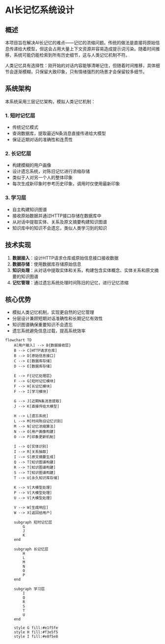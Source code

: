 # AI长记忆系统设计

## 概述

本项目旨在解决AI长记忆的难点——记忆的浓缩问题。传统的做法是直接将原始信息传递给大模型，但这会占用大量上下文资源并容易造成提示词污染。随着时间推移，系统可能仍能检索到所有历史细节，这与人类记忆机制不符。

人类记忆具有选择性：刚开始的对话内容能够清晰记住，但随着时间推移，具体细节会逐渐模糊，只保留大致印象，只有情绪强烈的场景才会保留较多细节。

## 系统架构

本系统采用三层记忆架构，模拟人类记忆机制：

### 1. 短时记忆层
- 传统记忆模式
- 查询数据库，提取最近N条消息直接传递给大模型
- 保证近期对话的准确性和连贯性

### 2. 长记忆层
- 构建模糊的用户画像
- 设计遗忘系统，对陈旧记忆进行浓缩存储
- 类似于人对另一个人的整体印象
- 每次生成新印象时参考历史印象，调用时仅使用最新印象

### 3. 学习层
- 自主构建知识图谱
- 接收原始数据并通过HTTP接口存储在数据库中
- 从对话中提取实体、关系及原文摘要构建知识图谱
- 知识库中的知识不会遗忘，类似人类学习到的知识

## 技术实现

1. **数据接入**：设计HTTP请求仓库或原始信息接口接收数据
2. **数据存储**：使用数据库存储原始信息
3. **知识处理**：从对话中提取实体和关系，构建包含实体概念、实体关系和原文摘要的知识图谱
4. **记忆管理**：通过遗忘系统处理时间陈旧的记忆，进行记忆浓缩

## 核心优势

- 模拟人类记忆机制，实现更自然的记忆管理
- 分层设计兼顾短期对话准确性和长期记忆有效性
- 知识图谱确保重要知识不会遗忘
- 遗忘系统避免信息过载，提高系统效率

```mermaid
flowchart TD
    A[用户输入] --> B{数据接收层}
    B --> C[HTTP请求仓库]
    B --> D[原始信息接口]
    C --> E[数据库存储]
    D --> E[数据库存储]
    
    E --> F{记忆处理层}
    F --> G[短时记忆模块]
    F --> H[长记忆模块]
    F --> I[学习模块]
    
    G --> J[近期N条消息提取]
    J --> K[直接传给大模型]
    
    H --> L[遗忘系统]
    L --> M[时间陈旧记忆识别]
    M --> N[记忆浓缩算法]
    N --> O[用户画像构建]
    O --> P[印象更新机制]
    
    I --> Q[实体识别]
    I --> R[关系抽取]
    I --> S[原文摘要生成]
    Q --> T[知识图谱构建]
    R --> T[知识图谱构建]
    S --> T[知识图谱构建]
    T --> U[永久知识库存储]
    
    K --> V[大模型处理]
    P --> V[大模型处理]
    U --> V[大模型处理]
    
    V --> W[生成响应]
    W --> X[返回给用户]
    
    subgraph 短时记忆层
        G
        J
        K
    end
    
    subgraph 长记忆层
        H
        L
        M
        N
        O
        P
    end
    
    subgraph 学习层
        I
        Q
        R
        S
        T
        U
    end
    
    style G fill:#e1f5fe
    style H fill:#f3e5f5
    style I fill:#e8f5e8
```